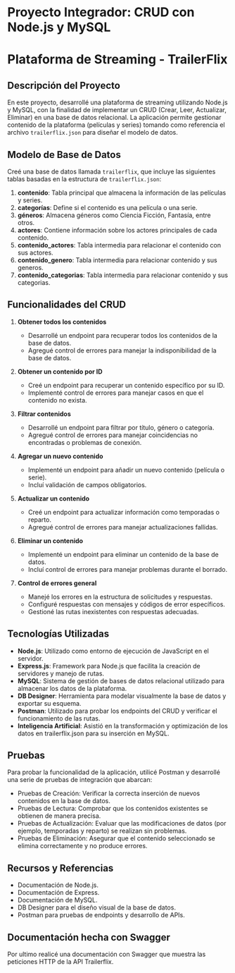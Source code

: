 # Proyecto Integrador: CRUD con Node.js y MySQL

# Plataforma de Streaming - TrailerFlix

## Descripción del Proyecto

En este proyecto, desarrollé una plataforma de streaming utilizando Node.js y MySQL, con la finalidad de implementar un CRUD (Crear, Leer, Actualizar, Eliminar) en una base de datos relacional. La aplicación permite gestionar contenido de la plataforma (películas y series) tomando como referencia el archivo `trailerflix.json` para diseñar el modelo de datos.


## Modelo de Base de Datos

Creé una base de datos llamada `trailerflix`, que incluye las siguientes tablas basadas en la estructura de `trailerflix.json`:

1. **contenido**: Tabla principal que almacena la información de las películas y series.
2. **categorías**: Define si el contenido es una película o una serie.
3. **géneros**: Almacena géneros como Ciencia Ficción, Fantasía, entre otros.
4. **actores**: Contiene información sobre los actores principales de cada contenido.
5. **contenido_actores**: Tabla intermedia para relacionar el contenido con sus actores.
6. **contenido_genero**: Tabla intermedia para relacionar contenido y sus generos.
7. **contenido_categorias**: Tabla intermedia para relacionar contenido y sus categorias.


## Funcionalidades del CRUD

1. **Obtener todos los contenidos**
   - Desarrollé un endpoint para recuperar todos los contenidos de la base de datos.
   - Agregué control de errores para manejar la indisponibilidad de la base de datos.

2. **Obtener un contenido por ID**
   - Creé un endpoint para recuperar un contenido específico por su ID.
   - Implementé control de errores para manejar casos en que el contenido no exista.

3. **Filtrar contenidos**
   - Desarrollé un endpoint para filtrar por título, género o categoría.
   - Agregué control de errores para manejar coincidencias no encontradas o problemas de conexión.

4. **Agregar un nuevo contenido**
   - Implementé un endpoint para añadir un nuevo contenido (película o serie).
   - Incluí validación de campos obligatorios.

5. **Actualizar un contenido**
   - Creé un endpoint para actualizar información como temporadas o reparto.
   - Agregué control de errores para manejar actualizaciones fallidas.

6. **Eliminar un contenido**
   - Implementé un endpoint para eliminar un contenido de la base de datos.
   - Incluí control de errores para manejar problemas durante el borrado.

7. **Control de errores general**
   - Manejé los errores en la estructura de solicitudes y respuestas.
   - Configuré respuestas con mensajes y códigos de error específicos.
   - Gestioné las rutas inexistentes con respuestas adecuadas.

## Tecnologías Utilizadas
   - **Node.js**: Utilizado como entorno de ejecución de JavaScript en el servidor.
   - **Express.js**: Framework para Node.js que facilita la creación de servidores y manejo de rutas.
   - **MySQL**: Sistema de gestión de bases de datos relacional utilizado para almacenar los datos de la plataforma.
   - **DB Designer**: Herramienta para modelar visualmente la base de datos y exportar su esquema.
   - **Postman**: Utilizado para probar los endpoints del CRUD y verificar el funcionamiento de las rutas.
   - **Inteligencia Artificial**: Asistió en la transformación y optimización de los datos en trailerflix.json para su inserción en MySQL.

   ## Pruebas
   Para probar la funcionalidad de la aplicación, utilicé Postman y desarrollé una serie de pruebas de integración que abarcan:

   - Pruebas de Creación: Verificar la correcta inserción de nuevos contenidos en la base de datos.
   - Pruebas de Lectura: Comprobar que los contenidos existentes se obtienen de manera precisa.
   - Pruebas de Actualización: Evaluar que las modificaciones de datos (por ejemplo, temporadas y reparto) se realizan sin problemas.
   - Pruebas de Eliminación: Asegurar que el contenido seleccionado se elimina correctamente y no produce errores.

   ## Recursos y Referencias
   - Documentación de Node.js.
   - Documentación de Express.
   - Documentación de MySQL.
   - DB Designer para el diseño visual de la base de datos.
   - Postman para pruebas de endpoints y desarrollo de APIs.

   ## Documentación hecha con Swagger
   Por ultimo realicé una documentación con Swagger que muestra las peticiones HTTP de la API Trailerflix.